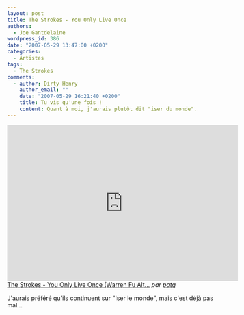 ```yaml
---
layout: post
title: The Strokes - You Only Live Once
authors:
  - Joe Gantdelaine
wordpress_id: 386
date: "2007-05-29 13:47:00 +0200"
categories:
  - Artistes
tags:
  - The Strokes
comments:
  - author: Dirty Henry
    author_email: ""
    date: "2007-05-29 16:21:40 +0200"
    title: Tu vis qu'une fois !
    content: Quant à moi, j'aurais plutôt dit "iser du monde".
---
```


<iframe frameborder="0" width="540" height="365" src="http://www.dailymotion.com/embed/video/x4a6q1"></iframe><br /><a href="http://www.dailymotion.com/video/x4a6q1_the-strokes-you-only-live-once-warr_music" target="_blank">The Strokes - You Only Live Once (Warren Fu Alt…</a> <i>par <a href="http://www.dailymotion.com/potq" target="_blank">potq</a></i>

J'aurais préféré qu'ils continuent sur "Iser le monde", mais c'est déjà pas mal…
